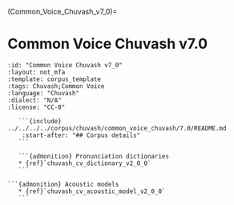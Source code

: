 
(Common_Voice_Chuvash_v7_0)=
# Common Voice Chuvash v7.0

``````{corpus} Common Voice Chuvash v7.0
:id: "Common Voice Chuvash v7_0"
:layout: not_mfa
:template: corpus_template
:tags: Chuvash;Common Voice
:language: "Chuvash"
:dialect: "N/A"
:license: "CC-0"

   ```{include} ../../../../corpus/chuvash/common_voice_chuvash/7.0/README.md
    :start-after: "## Corpus details"
   ```

   ```{admonition} Pronunciation dictionaries
   * {ref}`chuvash_cv_dictionary_v2_0_0`
   ```

```{admonition} Acoustic models
   * {ref}`chuvash_cv_acoustic_model_v2_0_0`
   ```
``````
